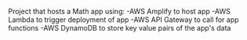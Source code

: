 Project that hosts a Math app using:
-AWS Amplify to host app
-AWS Lambda to trigger deployment of app
-AWS API Gateway to call for app functions
-AWS DynamoDB to store key value pairs of the app's data
